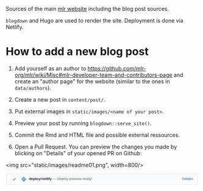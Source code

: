 Sources of the main [mlr website](https://mlr-web.netlify.com/) including the blog post sources.

`blogdown` and Hugo are used to render the site. Deployment is done via Netlify.

# How to add a new blog post

1. Add yourself as an author to https://github.com/mlr-org/mlr/wiki/Misc#mlr-developer-team-and-contributors-page and create an "author page" for the website (similar to the ones in `data/authors`).

2. Create a new post in `content/post/`.

3. Put external images in `static/images/<name of your post>`.

4. Preview your post by running `blogdown::serve_site()`.

5. Commit the Rmd and HTML file and possible external ressources.

6. Open a Pull Request. You can preview the changes you made by blicking on "Details" of your opened PR on Github:

<img src="static/images/readme01.png", width=800/>

![](static/images/readme01.png)
